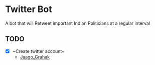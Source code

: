# Twitter Bot

A bot that will Retweet important Indian Politicians at a regular interval

## TODO

- [x] ~Create twitter account~  
     * [Jaago_Grahak](https://twitter.com/Jaago_Grahak)
